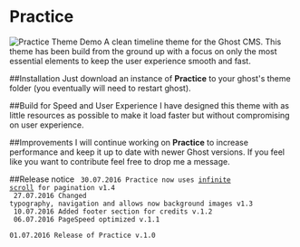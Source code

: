 # Practice

![Practice Theme Demo](https://github.com/Dennis-Mayk/Practice/blob/master/preview.gif)
A clean timeline theme for the Ghost CMS.
This theme has been build from the ground up with a focus on only the most essential elements to keep the user experience smooth and fast.

##Installation
Just download an instance of <b>Practice</b> to your ghost's theme folder (you eventually will need to restart ghost).

##Build for Speed and User Experience
I have designed this theme with as little resources as possible to make it load faster but without compromising on user experience.

##Improvements
I will continue working on <b>Practice</b> to increase performance and keep it up to date with newer Ghost versions.
If you feel like you want to contribute feel free to drop me a message.

##Release notice
<code>
30.07.2016 Practice now uses [infinite scroll](https://github.com/infinite-scroll/infinite-scroll) for pagination v1.4 
</code><br>
<code>
27.07.2016 Changed typography, navigation and allows now background images v1.3 
</code><br>
<code>
10.07.2016 Added footer section for credits v.1.2
</code><br>
<code>
06.07.2016 PageSpeed optimized v.1.1
</code><br>
<code>
01.07.2016 Release of Practice v.1.0
</code>
